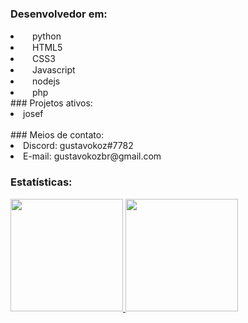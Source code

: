 ### Desenvolvedor em:
 <li><img src="https://cdn.discordapp.com/attachments/884562553773117461/888905411888046110/5848152fcef1014c0b5e4967.png" width="15">python</li>
 <li><img src="https://cdn.discordapp.com/attachments/884562553773117461/888908971769999400/html5-logo-8.png" width="15">HTML5</li>
 <li><img src="https://cdn.discordapp.com/attachments/884562553773117461/888909786266103888/141-1415372_css3-icon-png.png" width="15">CSS3</li>
  <li><img src="https://media.discordapp.net/attachments/861596616090451978/925064511017349140/kisspng-javascript-computer-icons-software-developer-casca-javascript-logo-5b4ca5d6340fb2.9494659815317498462133.png?width=336&height=473" width="15">Javascript</li>
  <li><img src="https://media.discordapp.net/attachments/861596616090451978/925064821920104488/kisspng-node-js-javascript-react-logo-express-js-javascript-logo-5b4ca5c70f0195.6239386615317498310615.png?width=473&height=473" width="15">nodejs</li>
  <li><img src="https://logodownload.org/wp-content/uploads/2016/10/php-logo.png" width="15">php</li>
### Projetos ativos:
<li> josef </li>
<br>### Meios de contato:</br>
<li>Discord: gustavokoz#7782</li>
<li>E-mail: gustavokozbr@gmail.com</li>

### Estatísticas:

<div>
  <a href="https://github.com/gustavokoz">
  <img height="180em" src="https://github-readme-stats.vercel.app/api?username=gustavokoz&show_icons=true&theme=tokyonight&include_all_commits=true&count_private=true"/> <img height="180em" src="https://github-readme-stats.vercel.app/api/top-langs/?username=gustavokoz&layout=compact&langs_count=7&theme=tokyonight"/>
  </a>
</div>
